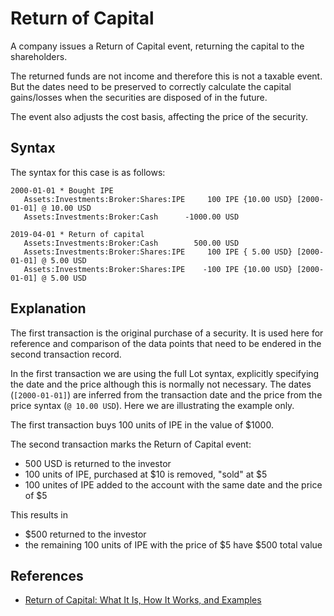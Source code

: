 # Return of Capital

A company issues a Return of Capital event, returning the capital to the shareholders.

The returned funds are not income and therefore this is not a taxable event. But the dates need to be preserved to correctly calculate the capital gains/losses when the securities are disposed of in the future.

The event also adjusts the cost basis, affecting the price of the security.

## Syntax

The syntax for this case is as follows:

```
2000-01-01 * Bought IPE
   Assets:Investments:Broker:Shares:IPE     100 IPE {10.00 USD} [2000-01-01] @ 10.00 USD
   Assets:Investments:Broker:Cash      -1000.00 USD 

2019-04-01 * Return of capital
   Assets:Investments:Broker:Cash        500.00 USD
   Assets:Investments:Broker:Shares:IPE     100 IPE { 5.00 USD} [2000-01-01] @ 5.00 USD
   Assets:Investments:Broker:Shares:IPE    -100 IPE {10.00 USD} [2000-01-01] @ 5.00 USD
```

## Explanation

The first transaction is the original purchase of a security. It is used here for reference and comparison of the data points that need to be endered in the second transaction record.

In the first transaction we are using the full Lot syntax, explicitly specifying the date and the price although this is normally not necessary. The dates (`[2000-01-01]`) are inferred from the transaction date and the price from the price syntax (`@ 10.00 USD`). Here we are illustrating the example only.

The first transaction buys 100 units of IPE in the value of $1000.

The second transaction marks the Return of Capital event:

- 500 USD is returned to the investor
- 100 units of IPE, purchased at $10 is removed, "sold" at $5
- 100 unites of IPE added to the account with the same date and the price of $5

This results in

- $500 returned to the investor
- the remaining 100 units of IPE with the price of $5 have $500 total value

## References

- [Return of Capital: What It Is, How It Works, and Examples](https://www.investopedia.com/terms/r/returnofcapital.asp)
